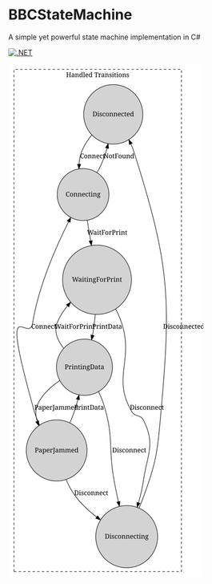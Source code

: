 # BBCStateMachine
A simple yet powerful state machine implementation in C#

[![.NET](https://github.com/BB-Computerteknikk-AS/BBCStateMachine/actions/workflows/dotnet.yml/badge.svg)](https://github.com/BB-Computerteknikk-AS/BBCStateMachine/actions/workflows/dotnet.yml)

![Example](./docs/examples/graph.svg)
